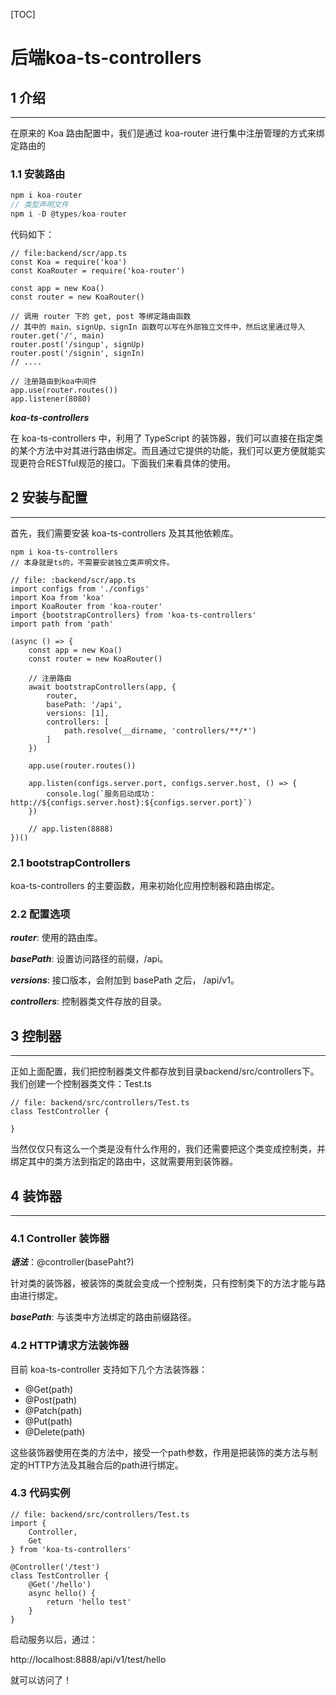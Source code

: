 [TOC]

# 后端koa-ts-controllers

## 1 介绍

----

在原来的 Koa 路由配置中，我们是通过 koa-router 进行集中注册管理的方式来绑定路由的

### 1.1 安装路由

```javascript
npm i koa-router
// 类型声明文件
npm i -D @types/koa-router
```

代码如下：

```javasc
// file:backend/scr/app.ts
const Koa = require('koa')
const KoaRouter = require('koa-router')

const app = new Koa()
const router = new KoaRouter()

// 调用 router 下的 get, post 等绑定路由函数
// 其中的 main、signUp、signIn 函数可以写在外部独立文件中，然后这里通过导入
router.get('/', main)
router.post('/singup', signUp)
router.post('/signin', signIn)
// ....

// 注册路由到koa中间件
app.use(router.routes())
app.listener(8080)
```

***koa-ts-controllers***

在 koa-ts-controllers 中，利用了 TypeScript 的装饰器，我们可以直接在指定类的某个方法中对其进行路由绑定。而且通过它提供的功能，我们可以更方便就能实现更符合RESTful规范的接口。下面我们来看具体的使用。

## 2 安装与配置

----

首先，我们需要安装 koa-ts-controllers 及其其他依赖库。

```javascr
npm i koa-ts-controllers
// 本身就是ts的，不需要安装独立类声明文件。
```

```javasc
// file: :backend/scr/app.ts
import configs from './configs'
import Koa from 'koa'
import KoaRouter from 'koa-router'
import {bootstrapControllers} from 'koa-ts-controllers'
import path from 'path'

(async () => {
    const app = new Koa()
    const router = new KoaRouter()

    // 注册路由
    await bootstrapControllers(app, {
        router,
        basePath: '/api',
        versions: [1],
        controllers: [
            path.resolve(__dirname, 'controllers/**/*')
        ]
    })

    app.use(router.routes())

    app.listen(configs.server.port, configs.server.host, () => {
        console.log(`服务启动成功：http://${configs.server.host}:${configs.server.port}`)
    })

    // app.listen(8888)
})()
```

### 2.1 bootstrapControllers

koa-ts-controllers 的主要函数，用来初始化应用控制器和路由绑定。

### 2.2 配置选项

***router***: 使用的路由库。

***basePath***: 设置访问路径的前缀，/api。

***versions***: 接口版本，会附加到 basePath 之后， /api/v1。

***controllers***: 控制器类文件存放的目录。

## 3 控制器

----

正如上面配置，我们把控制器类文件都存放到目录backend/src/controllers下。我们创建一个控制器类文件：Test.ts

```javasc
// file: backend/src/controllers/Test.ts
class TestController {

}
```

当然仅仅只有这么一个类是没有什么作用的，我们还需要把这个类变成控制类，并绑定其中的类方法到指定的路由中，这就需要用到装饰器。

## 4 装饰器

----

### 4.1 Controller 装饰器

***语法***：@controller(basePaht?)

针对类的装饰器，被装饰的类就会变成一个控制类，只有控制类下的方法才能与路由进行绑定。

***basePath***: 与该类中方法绑定的路由前缀路径。

### 4.2 HTTP请求方法装饰器

目前 koa-ts-controller 支持如下几个方法装饰器：

-  @Get(path)
-  @Post(path)
-  @Patch(path)
-  @Put(path)
-  @Delete(path)

这些装饰器使用在类的方法中，接受一个path参数，作用是把装饰的类方法与制定的HTTP方法及其融合后的path进行绑定。

### 4.3 代码实例

```javasc
// file: backend/src/controllers/Test.ts
import {
    Controller,
    Get
} from 'koa-ts-controllers'

@Controller('/test')
class TestController {
    @Get('/hello')
    async hello() {
        return 'hello test'
    }
}
```

启动服务以后，通过：

http://localhost:8888/api/v1/test/hello

就可以访问了！